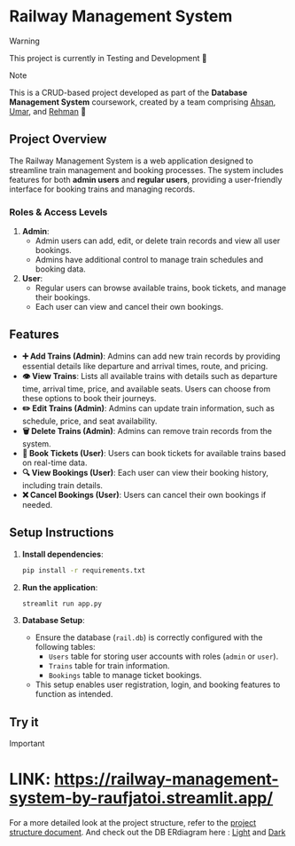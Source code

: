# Railway Management System

> [!WARNING]
> This project is currently in Testing and Development 🙂

> [!NOTE]
> This is a CRUD-based project developed as part of the **Database Management System** coursework, created by a team comprising [Ahsan](https://github.com/MrAhsan777), [Umar](https://github.com/Umarkeerio), and [Rehman](#) 🐘

## Project Overview
The Railway Management System is a web application designed to streamline train management and booking processes. The system includes features for both **admin users** and **regular users**, providing a user-friendly interface for booking trains and managing records.

### Roles & Access Levels
1. **Admin**:
   - Admin users can add, edit, or delete train records and view all user bookings.
   - Admins have additional control to manage train schedules and booking data.
2. **User**:
   - Regular users can browse available trains, book tickets, and manage their bookings.
   - Each user can view and cancel their own bookings.

## Features

- **➕ Add Trains (Admin)**: Admins can add new train records by providing essential details like departure and arrival times, route, and pricing.
- **👁️ View Trains**: Lists all available trains with details such as departure time, arrival time, price, and available seats. Users can choose from these options to book their journeys.
- **✏️ Edit Trains (Admin)**: Admins can update train information, such as schedule, price, and seat availability.
- **🗑️ Delete Trains (Admin)**: Admins can remove train records from the system.
- **📅 Book Tickets (User)**: Users can book tickets for available trains based on real-time data.
- **🔍 View Bookings (User)**: Each user can view their booking history, including train details.
- **❌ Cancel Bookings (User)**: Users can cancel their own bookings if needed.

## Setup Instructions

1. **Install dependencies**:
    ```bash
    pip install -r requirements.txt
    ```

2. **Run the application**:
    ```bash
    streamlit run app.py
    ```

3. **Database Setup**:
    - Ensure the database (`rail.db`) is correctly configured with the following tables:
        - `Users` table for storing user accounts with roles (`admin` or `user`).
        - `Trains` table for train information.
        - `Bookings` table to manage ticket bookings.
    - This setup enables user registration, login, and booking features to function as intended.

## Try it 

> [!IMPORTANT]
> # LINK: https://railway-management-system-by-raufjatoi.streamlit.app/

For a more detailed look at the project structure, refer to the [project structure document](https://github.com/Raufjatoi/Railway-Management-System/blob/main/struture.txt). And check out the DB ERdiagram here : 
[Light](https://github.com/Raufjatoi/Railway-Management-System/blob/main/ErDiagram_L.png) and [Dark](https://github.com/Raufjatoi/Railway-Management-System/blob/main/ErDiagram_D.png)     
